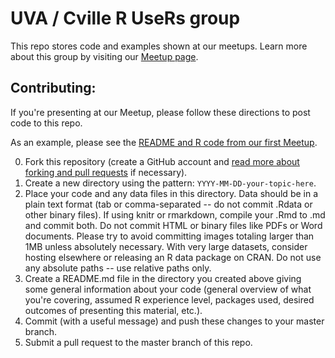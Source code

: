 # UVA / Cville R UseRs group

This repo stores code and examples shown at our meetups. Learn more about this group by visiting our [Meetup page](http://www.meetup.com/UVa-R-Users-Group/).

## Contributing:

If you're presenting at our Meetup, please follow these directions to post code to this repo.

As an example, please see the [README and R code from our first Meetup](2014-09-08-kickoff-meetup-dplyr-demo/).

0. Fork this repository (create a GitHub account and [read more about forking and pull requests](https://guides.github.com/activities/hello-world/) if necessary).
0. Create a new directory using the pattern: `YYYY-MM-DD-your-topic-here`.
0. Place your code and any data files in this directory. Data should be in a plain text format (tab or comma-separated -- do not commit .Rdata or other binary files). If using knitr or rmarkdown, compile your .Rmd to .md and commit both. Do not commit HTML or binary files like PDFs or Word documents. Please try to avoid committing images totaling larger than 1MB unless absolutely necessary. With very large datasets, consider hosting elsewhere or releasing an R data package on CRAN. Do not use any absolute paths -- use relative paths only.
0. Create a README.md file in the directory you created above giving some general information about your code (general overview of what you're covering, assumed R experience level, packages used, desired outcomes of presenting this material, etc.).
0. Commit (with a useful message) and push these changes to your master branch.
0. Submit a pull request to the master branch of this repo.

